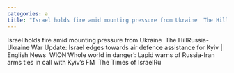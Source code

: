 ```yaml
---
categories: a
title: "Israel holds fire amid mounting pressure from Ukraine  The Hill"
---
```

Israel holds fire amid mounting pressure from Ukraine&nbsp;&nbsp;The HillRussia-Ukraine War Update: Israel edges towards air defence assistance for Kyiv | English News&nbsp;&nbsp;WION‘Whole world in danger’: Lapid warns of Russia-Iran arms ties in call with Kyiv’s FM&nbsp;&nbsp;The Times of IsraelRu